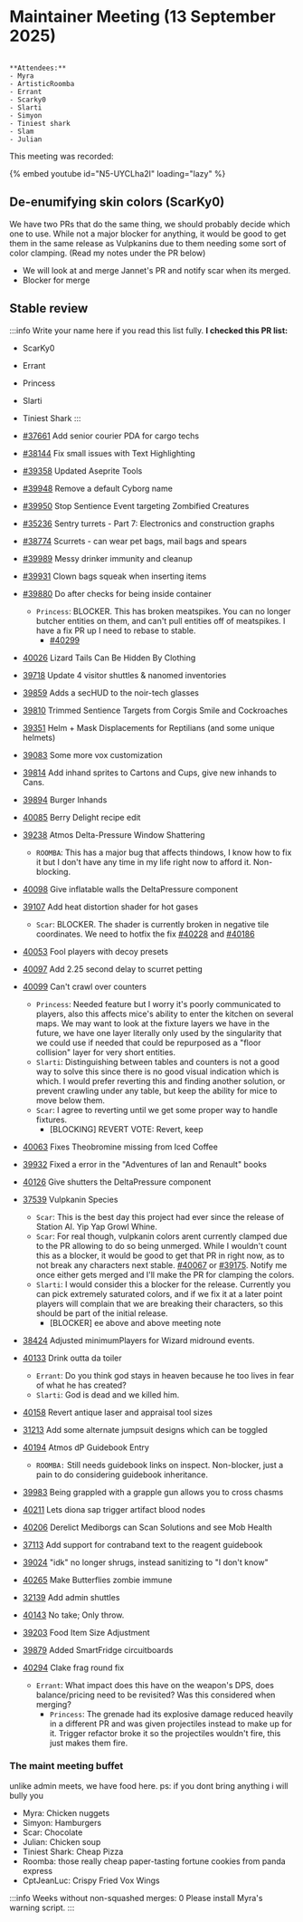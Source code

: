 # Maintainer Meeting (13 September 2025)

```admonish info

**Attendees:**
- Myra
- ArtisticRoomba
- Errant
- Scarky0
- Slarti
- Simyon
- Tiniest shark 
- Slam
- Julian

```

This meeting was recorded:

{% embed youtube id="N5-UYCLha2I" loading="lazy" %}

## De-enumifying skin colors (ScarKy0)
We have two PRs that do the same thing, we should probably decide which one to use. While not a major blocker for anything, it would be good to get them in the same release as Vulpkanins due to them needing some sort of color clamping. (Read my notes under the PR below)
- We will look at and merge Jannet's PR and notify scar when its merged.
- Blocker for merge

## Stable review

:::info
Write your name here if you read this list fully.
**I checked this PR list:**
- ScarKy0
- Errant
- Princess
- Slarti
- Tiniest Shark
:::

- [#37661](https://github.com/space-wizards/space-station-14/pull/37661) Add senior courier PDA for cargo techs
- [#38144](https://github.com/space-wizards/space-station-14/pull/38144) Fix small issues with Text Highlighting
- [#39358](https://github.com/space-wizards/space-station-14/pull/39358) Updated Aseprite Tools
- [#39948](https://github.com/space-wizards/space-station-14/pull/39948) Remove a default Cyborg name
- [#39950](https://github.com/space-wizards/space-station-14/pull/39950) Stop Sentience Event targeting Zombified Creatures
- [#35236](https://github.com/space-wizards/space-station-14/pull/35236) Sentry turrets - Part 7: Electronics and construction graphs
- [#38774](https://github.com/space-wizards/space-station-14/pull/38774) Scurrets - can wear pet bags, mail bags and spears
- [#39989](https://github.com/space-wizards/space-station-14/pull/39989) Messy drinker immunity and cleanup
- [#39931](https://github.com/space-wizards/space-station-14/pull/39931) Clown bags squeak when inserting items
- [#39880](https://github.com/space-wizards/space-station-14/pull/39880) Do after checks for being inside container
    - `Princess`: BLOCKER. This has broken meatspikes. You can no longer butcher entities on them, and can't pull entities off of meatspikes. I have a fix PR up I need to rebase to stable. 
        - [#40299](https://github.com/space-wizards/space-station-14/pull/40299)
- [40026](https://github.com/space-wizards/space-station-14/pull/40026) Lizard Tails Can Be Hidden By Clothing
- [39718](https://github.com/space-wizards/space-station-14/pull/39718) Update 4 visitor shuttles & nanomed inventories
- [39859](https://github.com/space-wizards/space-station-14/pull/39859) Adds a secHUD to the noir-tech glasses
- [39810](https://github.com/space-wizards/space-station-14/pull/39810) Trimmed Sentience Targets from Corgis Smile and Cockroaches
- [39351](https://github.com/space-wizards/space-station-14/pull/39351) Helm + Mask Displacements for Reptilians (and some unique helmets)
- [39083](https://github.com/space-wizards/space-station-14/pull/39083) Some more vox customization
- [39814](https://github.com/space-wizards/space-station-14/pull/39814) Add inhand sprites to Cartons and Cups, give new inhands to Cans.
- [39894](https://github.com/space-wizards/space-station-14/pull/39894) Burger Inhands
- [40085](https://github.com/space-wizards/space-station-14/pull/40085) Berry Delight recipe edit
- [39238](https://github.com/space-wizards/space-station-14/pull/39238) Atmos Delta-Pressure Window Shattering
    - `ROOMBA`: This has a major bug that affects thindows, I know how to fix it but I don't have any time in my life right now to afford it. Non-blocking. 
- [40098](https://github.com/space-wizards/space-station-14/pull/40098) Give inflatable walls the DeltaPressure component
- [39107](https://github.com/space-wizards/space-station-14/pull/39107) Add heat distortion shader for hot gases
    - `Scar`: BLOCKER. The shader is currently broken in negative tile coordinates. We need to hotfix the fix [#40228](https://github.com/space-wizards/space-station-14/pull/40228) and [#40186](https://github.com/space-wizards/space-station-14/pull/40186)
- [40053](https://github.com/space-wizards/space-station-14/pull/40053) Fool players with decoy presets
- [40097](https://github.com/space-wizards/space-station-14/pull/40097) Add 2.25 second delay to scurret petting
- [40099](https://github.com/space-wizards/space-station-14/pull/40099) Can't crawl over counters
    - `Princess`: Needed feature but I worry it's poorly communicated to players, also this affects mice's ability to enter the kitchen on several maps. We may want to look at the fixture layers we have in the future, we have one layer literally only used by the singularity that we could use if needed that could be repurposed as a "floor collision" layer for very short entities.
    - `Slarti`: Distinguishing between tables and counters is not a good way to solve this since there is no good visual indication which is which. I would prefer reverting this and finding another solution, or prevent crawling under any table, but keep the ability for mice to move below them.
    - `Scar`: I agree to reverting until we get some proper way to handle fixtures.
        - [BLOCKING] REVERT VOTE: Revert, keep
- [40063](https://github.com/space-wizards/space-station-14/pull/40063) Fixes Theobromine missing from Iced Coffee
- [39932](https://github.com/space-wizards/space-station-14/pull/39932) Fixed a error in the "Adventures of Ian and Renault" books
- [40126](https://github.com/space-wizards/space-station-14/pull/40126) Give shutters the DeltaPressure component
- [37539](https://github.com/space-wizards/space-station-14/pull/37539) Vulpkanin Species
    - `Scar`: This is the best day this project had ever since the release of Station AI. Yip Yap Growl Whine.
    - `Scar`: For real though, vulpkanin colors arent currently clamped due to the PR allowing to do so being unmerged. While I wouldn't count this as a blocker, it would be good to get that PR in right now, as to not break any characters next stable. [#40067](https://github.com/space-wizards/space-station-14/pull/40067) or [#39175](https://github.com/space-wizards/space-station-14/pull/39175). Notify me once either gets merged and I'll make the PR for clamping the colors.
    - `Slarti`: I would consider this a blocker for the release. Currently you can pick extremely saturated colors, and if we fix it at a later point players will complain that we are breaking their characters, so this should be part of the initial release.
        - [BLOCKER] ee above and above meeting note
- [38424](https://github.com/space-wizards/space-station-14/pull/38424) Adjusted minimumPlayers for Wizard midround events.
- [40133](https://github.com/space-wizards/space-station-14/pull/40133) Drink outta da toiler
    - `Errant`: Do you think god stays in heaven because he too lives in fear of what he has created? 
    - `Slarti`: God is dead and we killed him.
- [40158](https://github.com/space-wizards/space-station-14/pull/40158) Revert antique laser and appraisal tool sizes
- [31213](https://github.com/space-wizards/space-station-14/pull/31213) Add some alternate jumpsuit designs which can be toggled
- [40194](https://github.com/space-wizards/space-station-14/pull/40194) Atmos dP Guidebook Entry
    - `ROOMBA:` Still needs guidebook links on inspect. Non-blocker, just a pain to do considering guidebook inheritance.
- [39983](https://github.com/space-wizards/space-station-14/pull/39983) Being grappled with a grapple gun allows you to cross chasms
- [40211](https://github.com/space-wizards/space-station-14/pull/40211) Lets diona sap trigger artifact blood nodes
- [40206](https://github.com/space-wizards/space-station-14/pull/40206) Derelict Mediborgs can Scan Solutions and see Mob Health
- [37113](https://github.com/space-wizards/space-station-14/pull/37113) Add support for contraband text to the reagent guidebook
- [39024](https://github.com/space-wizards/space-station-14/pull/39024) "idk" no longer shrugs, instead sanitizing to "I don't know"
- [40265](https://github.com/space-wizards/space-station-14/pull/40265) Make Butterflies zombie immune
- [32139](https://github.com/space-wizards/space-station-14/pull/32139) Add admin shuttles
- [40143](https://github.com/space-wizards/space-station-14/pull/40143) No take; Only throw.
- [39203](https://github.com/space-wizards/space-station-14/pull/39203) Food Item Size Adjustment
- [39879](https://github.com/space-wizards/space-station-14/pull/39879) Added SmartFridge circuitboards
- [40294](https://github.com/space-wizards/space-station-14/pull/40294) Clake frag round fix
    - `Errant`: What impact does this have on the weapon's DPS, does balance/pricing need to be revisited? Was this considered when merging?
        - `Princess`: The grenade had its explosive damage reduced heavily in a different PR and was given projectiles instead to make up for it. Trigger refactor broke it so the projectiles wouldn't fire, this just makes them fire.

### The maint meeting buffet
unlike admin meets, we have food here.
ps: if you dont bring anything i will bully you
- Myra: Chicken nuggets
- Simyon: Hamburgers
- Scar: Chocolate
- Julian: Chicken soup
- Tiniest Shark: Cheap Pizza
- Roomba: those really cheap paper-tasting fortune cookies from panda express
- CptJeanLuc: Crispy Fried Vox Wings


:::info
Weeks without non-squashed merges: 0
Please install Myra's warning script.
:::
